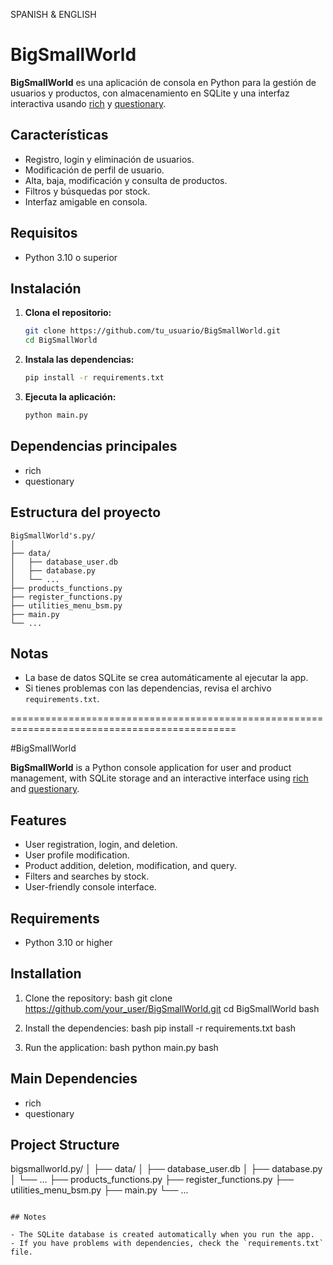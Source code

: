 SPANISH & ENGLISH

# BigSmallWorld

**BigSmallWorld** es una aplicación de consola en Python para la gestión de usuarios y productos, con almacenamiento en SQLite y una interfaz interactiva usando [rich](https://github.com/Textualize/rich) y [questionary](https://github.com/tmbo/questionary).

## Características

- Registro, login y eliminación de usuarios.
- Modificación de perfil de usuario.
- Alta, baja, modificación y consulta de productos.
- Filtros y búsquedas por stock.
- Interfaz amigable en consola.

## Requisitos

- Python 3.10 o superior

## Instalación

1. **Clona el repositorio:**
   ```bash
   git clone https://github.com/tu_usuario/BigSmallWorld.git
   cd BigSmallWorld
   ```

2. **Instala las dependencias:**
   ```bash
   pip install -r requirements.txt
   ```

3. **Ejecuta la aplicación:**
   ```bash
   python main.py
   ```

## Dependencias principales

- rich
- questionary

## Estructura del proyecto

```
BigSmallWorld's.py/
│
├── data/
│   ├── database_user.db
│   ├── database.py
│   └── ...
├── products_functions.py
├── register_functions.py
├── utilities_menu_bsm.py
├── main.py
└── ...
```

## Notas

- La base de datos SQLite se crea automáticamente al ejecutar la app.
- Si tienes problemas con las dependencias, revisa el archivo `requirements.txt`.

=============================================================================================

#BigSmallWorld

**BigSmallWorld** is a Python console application for user and product management, with SQLite storage and an interactive interface using [rich](https://github.com/Textualize/rich) and [questionary](https://github.com/tmbo/questionary).

## Features

- User registration, login, and deletion.
- User profile modification.
- Product addition, deletion, modification, and query.
- Filters and searches by stock.
- User-friendly console interface.

## Requirements

- Python 3.10 or higher

## Installation

1. Clone the repository:
bash
git clone https://github.com/your_user/BigSmallWorld.git
cd BigSmallWorld
bash

2. Install the dependencies:
bash
pip install -r requirements.txt
bash

3. Run the application:
bash
python main.py
bash

## Main Dependencies

- rich
- questionary

## Project Structure

bigsmallworld.py/
│
├── data/
│ ├── database_user.db
│ ├── database.py
│ └── ...
├── products_functions.py
├── register_functions.py
├── utilities_menu_bsm.py
├── main.py
└── ...
```

## Notes

- The SQLite database is created automatically when you run the app.
- If you have problems with dependencies, check the `requirements.txt` file.
